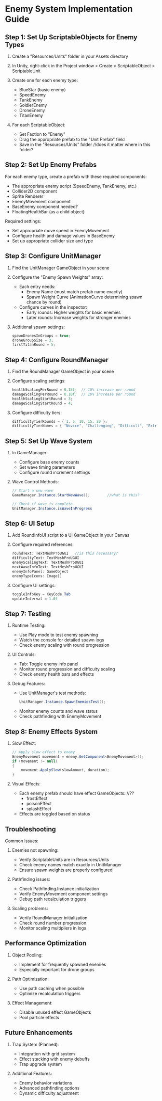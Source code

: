 # Enemy System Implementation Guide

## Step 1: Set Up ScriptableObjects for Enemy Types

1. Create a "Resources/Units" folder in your Assets directory
2. In Unity, right-click in the Project window > Create > ScriptableObject > ScriptableUnit
3. Create one for each enemy type:
   - BlueStar (basic enemy)
   - SpeedEnemy
   - TankEnemy
   - SoldierEnemy
   - DroneEnemy
   - TitanEnemy

4. For each ScriptableObject:
   - Set Faction to "Enemy"
   - Drag the appropriate prefab to the "Unit Prefab" field
   - Save in the "Resources/Units" folder                              //does it matter where in this folder?

## Step 2: Set Up Enemy Prefabs

For each enemy type, create a prefab with these required components:
- The appropriate enemy script (SpeedEnemy, TankEnemy, etc.)
- Collider2D component
- Sprite Renderer
- EnemyMovement component
- BaseEnemy component                                                      needed?
- FloatingHealthBar (as a child object)

Required settings:
- Set appropriate move speed in EnemyMovement
- Configure health and damage values in BaseEnemy
- Set up appropriate collider size and type

## Step 3: Configure UnitManager

1. Find the UnitManager GameObject in your scene
2. Configure the "Enemy Spawn Weights" array:
   - Each entry needs:
     - Enemy Name (must match prefab name exactly)
     - Spawn Weight Curve (AnimationCurve determining spawn chance by round)
   - Configure curves in the inspector:
     - Early rounds: Higher weights for basic enemies
     - Later rounds: Increase weights for stronger enemies

3. Additional spawn settings:
   ```csharp
   spawnDronesInGroups = true;
   droneGroupSize = 3;
   firstTitanRound = 5;
   ```

## Step 4: Configure RoundManager

1. Find the RoundManager GameObject in your scene
2. Configure scaling settings:
   ```csharp
   healthScalingPerRound = 0.15f;  // 15% increase per round
   damageScalingPerRound = 0.10f;  // 10% increase per round
   healthScalingStartRound = 3;
   damageScalingStartRound = 4;
   ```

3. Configure difficulty tiers:
   ```csharp
   difficultyTierRounds = { 1, 5, 10, 15, 20 };
   difficultyTierNames = { "Novice", "Challenging", "Difficult", "Extreme", "Nightmare" };
   ```

## Step 5: Set Up Wave System

1. In GameManager:
   - Configure base enemy counts
   - Set wave timing parameters
   - Configure round increment settings

2. Wave Control Methods:
   ```csharp
   // Start a new wave
   GameManager.Instance.StartNewWave();        //what is this?
   
   // Check if wave is complete
   UnitManager.Instance.isWaveInProgress
   ```

## Step 6: UI Setup

1. Add RoundInfoUI script to a UI GameObject in your Canvas
2. Configure required references:
   ```csharp
   roundText: TextMeshProUGUI   //is this necessary?
   difficultyText: TextMeshProUGUI
   enemyScalingText: TextMeshProUGUI
   nextWaveInfoText: TextMeshProUGUI
   enemyInfoPanel: GameObject
   enemyTypeIcons: Image[]
   ```

3. Configure UI settings:
   ```csharp
   toggleInfoKey = KeyCode.Tab
   updateInterval = 1.0f
   ```

## Step 7: Testing

1. Runtime Testing:
   - Use Play mode to test enemy spawning
   - Watch the console for detailed spawn logs
   - Check enemy scaling with round progression

2. UI Controls:
   - Tab: Toggle enemy info panel
   - Monitor round progression and difficulty scaling
   - Check enemy health bars and effects

3. Debug Features:
   - Use UnitManager's test methods:
     ```csharp
     UnitManager.Instance.SpawnEnemiesTest();
     ```
   - Monitor enemy counts and wave status
   - Check pathfinding with EnemyMovement

## Step 8: Enemy Effects System

1. Slow Effect:
   ```csharp
   // Apply slow effect to enemy
   EnemyMovement movement = enemy.GetComponent<EnemyMovement>();
   if (movement != null)
   {
       movement.ApplySlow(slowAmount, duration);
   }
   ```

2. Visual Effects:
   - Each enemy prefab should have effect GameObjects:    //??
     - frostEffect
     - poisonEffect
     - splashEffect
   - Effects are toggled based on status

## Troubleshooting

Common Issues:
1. Enemies not spawning:
   - Verify ScriptableUnits are in Resources/Units
   - Check enemy names match exactly in UnitManager
   - Ensure spawn weights are properly configured

2. Pathfinding issues:
   - Check Pathfinding.Instance initialization
   - Verify EnemyMovement component settings
   - Debug path recalculation triggers

3. Scaling problems:
   - Verify RoundManager initialization
   - Check round number progression
   - Monitor scaling multipliers in logs

## Performance Optimization

1. Object Pooling:
   - Implement for frequently spawned enemies
   - Especially important for drone groups

2. Path Optimization:
   - Use path caching when possible
   - Optimize recalculation triggers

3. Effect Management:
   - Disable unused effect GameObjects
   - Pool particle effects

## Future Enhancements

1. Trap System (Planned):
   - Integration with grid system
   - Effect stacking with enemy debuffs
   - Trap upgrade system

2. Additional Features:
   - Enemy behavior variations
   - Advanced pathfinding options
   - Dynamic difficulty adjustment